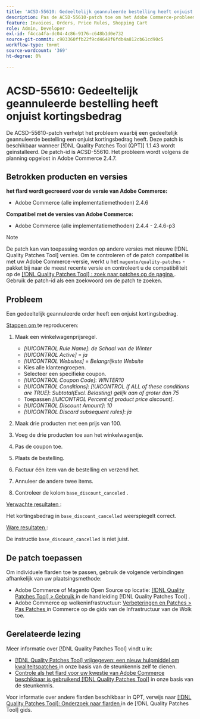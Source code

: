 ```yaml
---
title: 'ACSD-55610: Gedeeltelijk geannuleerde bestelling heeft onjuist kortingsbedrag'
description: Pas de ACSD-55610-patch toe om het Adobe Commerce-probleem op te lossen wanneer een gedeeltelijk geannuleerde order een onjuist kortingsbedrag heeft.
feature: Invoices, Orders, Price Rules, Shopping Cart
role: Admin, Developer
exl-id: f4cca4fa-dc04-4c86-9176-c648b1d0e732
source-git-commit: c903360ffb22f9cd4648f6fdb4a812cb61cd90c5
workflow-type: tm+mt
source-wordcount: '369'
ht-degree: 0%

---
```


# ACSD-55610: Gedeeltelijk geannuleerde bestelling heeft onjuist kortingsbedrag

De ACSD-55610-patch verhelpt het probleem waarbij een gedeeltelijk geannuleerde bestelling een onjuist kortingsbedrag heeft. Deze patch is beschikbaar wanneer [!DNL Quality Patches Tool (QPT)] 1.1.43 wordt geïnstalleerd. De patch-id is ACSD-55610. Het probleem wordt volgens de planning opgelost in Adobe Commerce 2.4.7.

## Betrokken producten en versies

**het flard wordt gecreeerd voor de versie van Adobe Commerce:**

* Adobe Commerce (alle implementatiemethoden) 2.4.6

**Compatibel met de versies van Adobe Commerce:**

* Adobe Commerce (alle implementatiemethoden) 2.4.4 - 2.4.6-p3

>[!NOTE]
>
>De patch kan van toepassing worden op andere versies met nieuwe [!DNL Quality Patches Tool] versies. Om te controleren of de patch compatibel is met uw Adobe Commerce-versie, werkt u het `magento/quality-patches` -pakket bij naar de meest recente versie en controleert u de compatibiliteit op de [[!DNL Quality Patches Tool] : zoek naar patches op de pagina ](https://experienceleague.adobe.com/tools/commerce-quality-patches/index.html?lang=nl-NL) . Gebruik de patch-id als een zoekwoord om de patch te zoeken.

## Probleem

Een gedeeltelijk geannuleerde order heeft een onjuist kortingsbedrag.

<u> Stappen om </u> te reproduceren:

1. Maak een winkelwagenprijsregel.

   * *[!UICONTROL Rule Name]*: *de Schaal van de Winter*
   * *[!UICONTROL Active]* = *ja*
   * *[!UICONTROL Websites]* = *Belangrijkste Website*
   * Kies alle klantengroepen.
   * Selecteer een specifieke coupon.
   * *[!UICONTROL Coupon Code]*: *WINTER10*
   * *[!UICONTROL Conditions]*: *[!UICONTROL If ALL of these conditions are TRUE]*: *Subtotal(Excl. Belasting) gelijk aan of groter dan 75*
   * Toepassen *[!UICONTROL Percent of product price discount]*.
   * *[!UICONTROL Discount Amount]*: *10*
   * *[!UICONTROL Discard subsequent rules]*: *ja*

1. Maak drie producten met een prijs van 100.
1. Voeg de drie producten toe aan het winkelwagentje.
1. Pas de coupon toe.
1. Plaats de bestelling.
1. Factuur één item van de bestelling en verzend het.
1. Annuleer de andere twee items.
1. Controleer de kolom `base_discount_canceled` .

<u> Verwachte resultaten </u>:

Het kortingsbedrag in `base_discount_cancelled` weerspiegelt correct.

<u> Ware resultaten </u>:

De instructie `base_discount_cancelled` is niet juist.

## De patch toepassen

Om individuele flarden toe te passen, gebruik de volgende verbindingen afhankelijk van uw plaatsingsmethode:

* Adobe Commerce of Magento Open Source op locatie: [[!DNL Quality Patches Tool]  > Gebruik ](https://experienceleague.adobe.com/docs/commerce-operations/tools/quality-patches-tool/usage.html?lang=nl-NL) in de handleiding [!DNL Quality Patches Tool] .
* Adobe Commerce op wolkeninfrastructuur: [ Verbeteringen en Patches > Pas Patches ](https://experienceleague.adobe.com/docs/commerce-cloud-service/user-guide/develop/upgrade/apply-patches.html?lang=nl-NL) in Commerce op de gids van de Infrastructuur van de Wolk toe.

## Gerelateerde lezing

Meer informatie over [!DNL Quality Patches Tool] vindt u in:

* [[!DNL Quality Patches Tool]  vrijgegeven: een nieuw hulpmiddel om kwaliteitspatches ](/help/announcements/adobe-commerce-announcements/magento-quality-patches-released-new-tool-to-self-serve-quality-patches.md) in onze basis van de steunkennis zelf te dienen.
* [ Controle als het flard voor uw kwestie van Adobe Commerce beschikbaar is gebruikend  [!DNL Quality Patches Tool]](/help/support-tools/patches-available-in-qpt-tool/check-patch-for-magento-issue-with-magento-quality-patches.md) in onze basis van de steunkennis.

Voor informatie over andere flarden beschikbaar in QPT, verwijs naar [[!DNL Quality Patches Tool]: Onderzoek naar flarden ](https://experienceleague.adobe.com/tools/commerce-quality-patches/index.html?lang=nl-NL) in de [!DNL Quality Patches Tool] gids.
